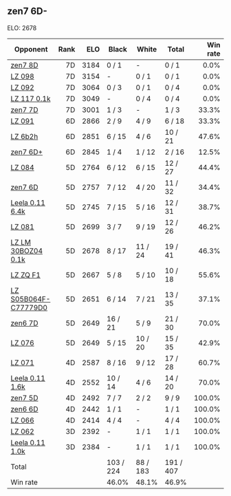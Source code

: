 ## zen7 6D- ##

ELO: 2678

Opponent | Rank | ELO | Black | White | Total | Win rate
---------|-----:|----:|-------|-------|-------|-------:
[zen7 8D](zen7%208D.md) | 7D | 3184 | 0 / 1 | - | 0 / 1 | 0.0%
[LZ 098](LZ%20098.md) | 7D | 3154 | - | 0 / 1 | 0 / 1 | 0.0%
[LZ 092](LZ%20092.md) | 7D | 3064 | 0 / 3 | 0 / 1 | 0 / 4 | 0.0%
[LZ 117 0.1k](LZ%20117%200.1k.md) | 7D | 3049 | - | 0 / 4 | 0 / 4 | 0.0%
[zen7 7D](zen7%207D.md) | 7D | 3001 | 1 / 3 | - | 1 / 3 | 33.3%
[LZ 091](LZ%20091.md) | 6D | 2866 | 2 / 9 | 4 / 9 | 6 / 18 | 33.3%
[LZ 6b2h](LZ%206b2h.md) | 6D | 2851 | 6 / 15 | 4 / 6 | 10 / 21 | 47.6%
[zen7 6D+](zen7%206D+.md) | 6D | 2845 | 1 / 4 | 1 / 12 | 2 / 16 | 12.5%
[LZ 084](LZ%20084.md) | 5D | 2764 | 6 / 12 | 6 / 15 | 12 / 27 | 44.4%
[zen7 6D](zen7%206D.md) | 5D | 2757 | 7 / 12 | 4 / 20 | 11 / 32 | 34.4%
[Leela 0.11 6.4k](Leela%200.11%206.4k.md) | 5D | 2745 | 7 / 15 | 5 / 16 | 12 / 31 | 38.7%
[LZ 081](LZ%20081.md) | 5D | 2699 | 3 / 7 | 9 / 19 | 12 / 26 | 46.2%
[LZ LM 30BOZ04 0.1k](LZ%20LM%2030BOZ04%200.1k.md) | 5D | 2678 | 8 / 17 | 11 / 24 | 19 / 41 | 46.3%
[LZ ZQ F1](LZ%20ZQ%20F1.md) | 5D | 2667 | 5 / 8 | 5 / 10 | 10 / 18 | 55.6%
[LZ S05B064F-C77779D0](LZ%20S05B064F-C77779D0.md) | 5D | 2651 | 6 / 14 | 7 / 21 | 13 / 35 | 37.1%
[zen6 7D](zen6%207D.md) | 5D | 2649 | 16 / 21 | 5 / 9 | 21 / 30 | 70.0%
[LZ 076](LZ%20076.md) | 5D | 2649 | 5 / 15 | 10 / 20 | 15 / 35 | 42.9%
[LZ 071](LZ%20071.md) | 4D | 2587 | 8 / 16 | 9 / 12 | 17 / 28 | 60.7%
[Leela 0.11 1.6k](Leela%200.11%201.6k.md) | 4D | 2552 | 10 / 14 | 4 / 6 | 14 / 20 | 70.0%
[zen7 5D](zen7%205D.md) | 4D | 2492 | 7 / 7 | 2 / 2 | 9 / 9 | 100.0%
[zen6 6D](zen6%206D.md) | 4D | 2442 | 1 / 1 | - | 1 / 1 | 100.0%
[LZ 066](LZ%20066.md) | 4D | 2414 | 4 / 4 | - | 4 / 4 | 100.0%
[LZ 062](LZ%20062.md) | 3D | 2392 | - | 1 / 1 | 1 / 1 | 100.0%
[Leela 0.11 1.0k](Leela%200.11%201.0k.md) | 3D | 2384 | - | 1 / 1 | 1 / 1 | 100.0%
Total | | | 103 / 224 | 88 / 183 | 191 / 407 | 
Win rate| | | 46.0% | 48.1% | 46.9% | 
